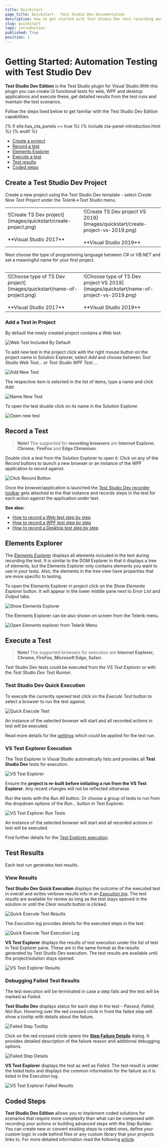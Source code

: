 ```yaml
---
title: Quickstart
page_title: Quickstart - Test Studio Dev Documentation
description: How to get started with Test Studio Dev test recording and execution
slug: quickstart
tags: introduction
published: True
position: 1
---
```

# Getting Started: Automation Testing with Test Studio Dev

__Test Studio Dev Edition__ is the Test Studio plugin for Visual Studio.With this plugin you can create UI functional tests for web, WPF and desktop applications and execute these, get detailed results from the test runs and maintain the test scenarios. 

Follow the steps lised below to get familiar with the Test Studio Dev Edition capabilities. 

{% if site.has_cta_panels == true %}
{% include cta-panel-introduction.html %}
{% endif %}

- [Create a project](#create-a-test-studio-dev-project)
- [Record a test](#record-a-test)
- [Elements Explorer](#elements-explorer)
- [Execute a test](#execute-a-test)
- [Test results](#test-results)
- [Coded steps](#coded-steps)

## Create a Test Studio Dev Project

Create a new project using the Test Studio Dev template - select _Create New Test Project_ under the _Telerik->Test Studio_ menu.

<table id=no-table>
	<tr>
		<td>![Create TS Dev project](images/quickstart/create-project.png)<br><br>**Visual Studio 2017**</td>
		<td>![Create TS Dev project VS 2019](images/quickstart/create-project-vs-2019.png)<br><br>**Visual Studio 2019**</td>
	</tr>
<table>

Next choose the type of programming language between _C# or VB.NET_ and set a meaningful name for your first project.

<table id=no-table>
	<tr>
		<td>![Choose type of TS Dev project](images/quickstart/name-of-project.png)<br><br>**Visual Studio 2017**</td>
		<td>![Choose type of TS Dev project VS 2019](images/quickstart/name-of-project-vs-2019.png)<br><br>**Visual Studio 2019**</td>
	</tr>
<table>

### Add a Test in Project

By default the newly created project contains a Web test.

![Web Test Included By Default](images/quickstart/web-test-by-default.png)

To add new test in the project click with the right mouse button on the project name in Solution Explorer, select _Add_ and choose between _Test Studio Web Test..._ or _Test Studio WPF Test..._.

![Add New Test](images/quickstart/add-new-test.png)

The respective item is selected in the list of items, type a name and click _Add_.

![Name New Test](images/quickstart/add-new-test-wizard.png)

To open the test double click on its name in the Solution Explorer.

![Open new test](images/quickstart/open-new-test.png)

## Record a Test

>__Note!__ The supported for __recording browsers__ are __Internet Explorer__, __Chrome__, __FireFox__ and __Edge Chromium__.

Double click a test from the Solution Explorer to open it. Click on any of the _Record_ buttons to launch a new browser or an instance of the WPF application to record against.

![Click Record Button](images/quickstart/record-button.png)

Once the browser/application is launched the <a href="/features/recorder/recording-toolbar" target="_blank">Test Studio Dev recorder toolbar</a> gets attached to the that instance and records steps in the test for each action against the application under test.

__See also:__

* <a href="/features/recorder/record-test#record-a-web-test" target="_blank">How to record a Web test step by step</a>
* <a href="/features/recorder/record-test#record-a-wpf-test" target="_blank">How to record a WPF test step by step</a>
* <a href="/features/recorder/record-test#record-a-desktop-test" target="_blank">How to record a Desktop test step by step</a>


## Elements Explorer

The <a href="/features/elements-explorer/overview" target="_blank">Elements Explorer</a> displays all elements included in the test during recording the test. It is similar to the DOM Explorer in that it displays a tree of elements, but the Elements Explorer only contains elements you want to use in your tests. Also, the elements in the tree view have properties that are more specific to testing.

To open the Elements Explorer in project click on the _Show Elements Explorer_ button. It will appear in the lower middle pane next to _Error List_ and _Output_ tabs.

![Show Elements Explorer](images/quickstart/elements-explorer.png)

The Elements Explorer can be also shown on screen from the Telerik menu. 

![Open Elements explorer from Telerik Menu](images/quickstart/elements-explorer-from-menu.png)

## Execute a Test

>__Note!__ The supported browsers for execution are __Internet Explorer, Chrome, FireFox, Microsoft Edge, Safari__.

Test Studio Dev tests could be executed from the _VS Test Explorer_ or with the _Test Studio Dev Test Runner_.

### Test Studio Dev Quick Execution

To execute the currently opened test click on the _Execute Test_ button to select a browser to run the test against.

![Quick Execute Test](images/quickstart/execute-test-button.png)

An instance of the selected browser will start and all recorded actions in test will be executed.

Read more details for the <a href="/features/test-execution/quick-execution" target="_blank">settings</a> which could be applied for the test run.

### VS Test Explorer Execution

The Test Explorer in Visual Studio automatically lists and provides all __Test Studio Dev__ tests for execution. 

![VS Test Explorer](images/quickstart/vs-test-expl.png)

Ensure the __project is re-built before initiating a run from the VS Test Explorer__. Any recent changes will not be reflected otherwise.

Run the tests with the _Run All_ button. Or choose a group of tests to run from the dropdown options of the _Run..._ button in Test Explorer.

![VS Test Explorer Run Tests](images/quickstart/vs-test-expl-run-tests.png)

An instance of the selected browser will start and all recorded actions in test will be executed.

Find further details for the <a href="/features/test-execution/vs-test-explorer" target="_blank">Test Explorer execution</a>.

## Test Results

Each test run generates test results.

### View Results

__Test Studio Dev Quick Execution__ displays the outcome of the executed test in overall and writes verbose results info in an <a href="/features/failed-tests-debugging/using-the-execution-log" target="_blank">_Execution log_</a>. The test results are available for review as long as the test stays opened in the solution or until the _Clear results_ button is clicked.

![Quick Execute Test Results](images/quickstart/quick-execution-overall-results.png)

The _Execution log_ provides details for the executed steps in the test.

![Quick Execute Test Execution Log](images/quickstart/quick-execution-log.png)

__VS Test Explorer__ displays the results of test execution under the list of test in Test Explorer pane. These are in the same format as the results generated by Test Studio Dev execution. The test results are available until the project/solution stays opened.

![VS Test Explorer Results](images/quickstart/vs-test-expl-results.png)

### Debugging Failed Test Results

The test execution will be terminated in case a step fails and the test will be marked as _Failed_.

__Test Studio Dev__ displays status for each step in the test - _Passed, Failed, Not Run_. Hovering over the red crossed circle in front the failed step will show a tooltip with details about the failure.

![Failed Step Tooltip](images/quickstart/failed-step.png)

Click on the red crossed circle opens the <a href="/features/failed-tests-debugging/step-failure-details" target="_blank">__Step Failure Details__</a> dialog. It provides detailed description of the failure reason and additional debugging options.

![Failed Step Details](images/quickstart/failed-step-details.png)

__VS Test Explorer__ displays the test as well as _Failed_. The test result is under the listed tests and displays the common information for the failure as it is listed in the Execution log.

![VS Test Explorer Failed Results](images/quickstart/vs-test-expl-failed-results.png)

## Coded Steps

__Test Studio Dev Edition__ allows you to implement coded solutions for scenarios that require more complexity than what can be composed with recording your actions or building advanced steps with the Step Builder. You can create new or convert existing steps to coded ones, define your custom logic in code behind files or any custom library that your projects links to. For more detailed information read the following <a href="/code-in-test/features-in-code" target="_blank">article</a>.